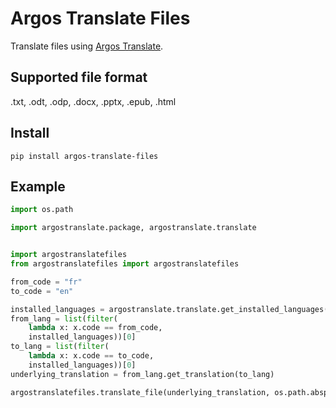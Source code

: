# Argos Translate Files

Translate files using [Argos Translate](https://github.com/argosopentech/argos-translate).

## Supported file format

.txt, .odt, .odp, .docx, .pptx, .epub, .html

## Install

```
pip install argos-translate-files
```


## Example

```python
import os.path

import argostranslate.package, argostranslate.translate


import argostranslatefiles
from argostranslatefiles import argostranslatefiles

from_code = "fr"
to_code = "en"

installed_languages = argostranslate.translate.get_installed_languages()
from_lang = list(filter(
    lambda x: x.code == from_code,
    installed_languages))[0]
to_lang = list(filter(
    lambda x: x.code == to_code,
    installed_languages))[0]
underlying_translation = from_lang.get_translation(to_lang)

argostranslatefiles.translate_file(underlying_translation, os.path.abspath('path/to/file.txt'))

```
